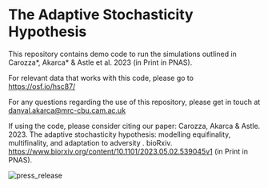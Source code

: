 # The Adaptive Stochasticity Hypothesis

This repository contains demo code to run the simulations outlined in Carozza*, Akarca* & Astle et al. 2023 (in Print in PNAS). 

For relevant data that works with this code, please go to https://osf.io/hsc87/

For any questions regarding the use of this repository, please get in touch at danyal.akarca@mrc-cbu.cam.ac.uk

If using the code, please consider citing our paper: Carozza, Akarca & Astle. 2023. The adaptive stochasticity hypothesis: modelling equifinality, multifinality, and adaptation to adversity
. bioRxiv. https://www.biorxiv.org/content/10.1101/2023.05.02.539045v1 (in Print in PNAS).

![press_release](https://github.com/DanAkarca/AdaptiveStochasticity/assets/28649488/8330d56f-8d87-4330-a101-699ff732ef68)
